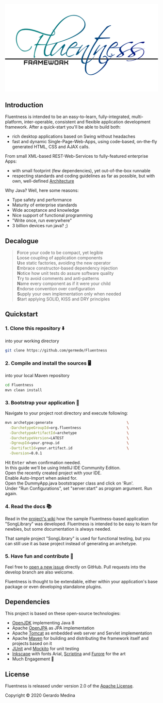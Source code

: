 ![Fluentness logo](framework/src/main/resources/art/logo.png?raw=true "Fluentness logo")

## Introduction
Fluentness is intended to be an easy-to-learn, fully-integrated, 
multi-platform, inter-operable, consistent and flexible 
application development framework. After a quick-start you'll be able to build both:
* rich desktop applications based on Swing without headaches 
* fast and dynamic Single-Page-Web-Apps, using code-based, on-the-fly 
generated HTML, CSS and AJAX calls. 

From small XML-based REST-Web-Services to fully-featured enterprise Apps:
* with small footprint (few dependencies), yet out-of-the-box runnable
* respecting standards and coding guidelines as far as possible, but with own, 
well-defined [Architecture](https://github.com/germede/Fluentness/wiki/Architecture)

Why Java? Well, here some reasons:
* Type safety and performance
* Maturity of enterprise standards
* Wide acceptance and knowledge
* Nice support of functional programming
* "Write once, run everywhere"
* 3 billion devices run java? ;) 

## Decalogue

>**F**orce your code to be compact, yet legible  
>**L**oose coupling of application components  
>**U**se static factories, avoiding the new operator  
>**E**mbrace constructor-based dependency injection  
>**N**otice how unit tests do assure software quality    
>**T**ry to avoid comments and anti-patterns  
>**N**ame every component as if it were your child    
>**E**ndorse convention over configuration  
>**S**upply your own implementation only when needed    
>**S**tart applying SOLID, KISS and DRY principles

## Quickstart

### 1. Clone this repository :arrow_down:
into your working directory

```bash
git clone https://github.com/germede/Fluentness
```

### 2. Compile and install the sources :desktop_computer:
into your local Maven repository

```bash
cd Fluentness
mvn clean install
```

### 3. Bootstrap your application :rocket:

Navigate to your project root directory and execute following:
```bash
mvn archetype:generate                                  \
  -DarchetypeGroupId=org.fluentness                     \
  -DarchetypeArtifactId=archetype                       \
  -DarchetypeVersion=LATEST                             \
  -DgroupId=your.group.id                               \
  -DartifactId=your.artifact.id                         \
  -Dversion=0.0.1
```
Hit <kbd>Enter</kbd> when confirmation needed.  
In this guide we'll be using IntelliJ IDE Community Edition.  
Open the recently created project with your IDE.  
Enable Auto-Import when asked for.  
Open the DummyApp.java bootstrapper class and click on 'Run'.  
Under "Run Configurations", set "server:start" as program argument. Run again. 

### 4. Read the docs :books:

Read in the [project's wiki](https://github.com/germede/Fluentness/wiki) how the sample Fluentness-based application "SongLibrary" was developed. Fluentness is intended to be easy to learn 
for newbies, but some documentation is always needed.

That sample project "SongLibrary" is used for functional testing, but you can still use it as base project instead of generating an archetype.  

### 5. Have fun and contribute :busts_in_silhouette:
Feel free to [open a new issue](https://github.com/germede/Fluentness/issues/new) directly on GitHub. 
Pull requests into the develop branch are also welcome. 

Fluentness is thought to be extendable, either within your application's base package or even developing standalone plugins. 

## Dependencies
This project is based on these open-source technologies:
- [OpenJDK](https://openjdk.java.net/) implementing Java 8 
- Apache [OpenJPA](http://openjpa.apache.org/) as JPA implementation
- Apache [Tomcat](http://tomcat.apache.org/) as embedded web server and Servlet implementation
- Apache [Maven](https://maven.apache.org/) for building and distributing the framework itself and projects based on it
- [JUnit](https://junit.org/junit4/) and [Mockito](https://site.mockito.org/) for unit testing
- [Inkscape](https://inkscape.org/) with fonts Arial, [Scriptina](https://www.fontsquirrel.com/fonts/scriptina) and [Furore](https://www.fontsquirrel.com/fonts/furore) for the art
- Much Engagement :muscle:

## License
Fluentness is released under version 2.0 of the [Apache License](https://www.apache.org/licenses/LICENSE-2.0).

Copyright © 2020 Gerardo Medina
